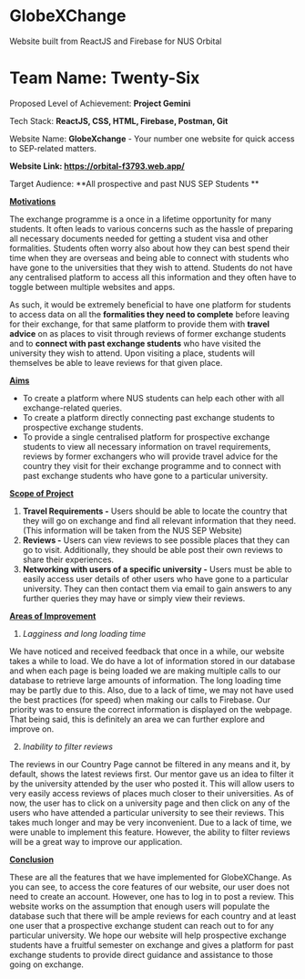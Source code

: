 # GlobeXChange
Website built from ReactJS and Firebase for NUS Orbital 

# Team Name: Twenty-Six

Proposed Level of Achievement: **Project Gemini**

Tech Stack: **ReactJS, CSS, HTML, Firebase, Postman, Git**

Website Name: **GlobeXchange** - Your number one website for quick access to SEP-related matters.

**Website Link: https://orbital-f3793.web.app/**

Target Audience: **All prospective and past NUS SEP Students **

**<span style="text-decoration:underline;">Motivations</span>**

The exchange programme is a once in a lifetime opportunity for many students. It often leads to various concerns such as the hassle of preparing all necessary documents needed for getting a student visa and other formalities. Students often worry also about how they can best spend their time when they are overseas and being able to connect with students who have gone to the universities that they wish to attend. Students do not have any centralised platform to access all this information and they often have to toggle between multiple websites and apps. 

As such, it would be extremely beneficial to have one platform for students to access data on all the **formalities they need to complete** before leaving for their exchange, for that same platform to provide them with **travel advice** on as places to visit through reviews of former exchange students and to **connect with past exchange students** who have visited the university they wish to attend. Upon visiting a place, students will themselves be able to leave reviews for that given place.

**<span style="text-decoration:underline;">Aims</span>**

*   To create a platform where NUS students can help each other with all exchange-related queries. 
*   To create a platform directly connecting past exchange students to prospective exchange students.
*   To provide a single centralised platform for prospective exchange students to view all necessary information on travel requirements, reviews by former exchangers who will provide travel advice for the country they visit for their exchange programme and to connect with past exchange students who have gone to a particular university. 

**<span style="text-decoration:underline;">Scope of Project</span>**

1. **Travel Requirements -** Users should be able to locate the country that they will go on exchange and find all relevant information that they need. (This information will be taken from the NUS SEP Website)
2. **Reviews -** Users can view reviews to see possible places that they can go to visit. Additionally, they should be able post their own reviews to share their experiences.
3. **Networking with users of a specific university -** Users must be able to easily access user details of other users who have gone to a particular university. They can then contact them via email to gain answers to any further queries they may have or simply view their reviews. 

**<span style="text-decoration:underline;">Areas of Improvement</span>**

1. _Lagginess and long loading time_

We have noticed and received feedback that once in a while, our website takes a while to load. We do have a lot of information stored in our database and when each page is being loaded we are making multiple calls to our database to retrieve large amounts of information. The long loading time may be partly due to this. Also, due to a lack of time, we may not have used the best practices (for speed) when making our calls to Firebase. Our priority was to ensure the correct information is displayed on the webpage. That being said, this is definitely an area we can further explore and improve on.

2. _Inability to filter reviews_

The reviews in our Country Page cannot be filtered in any means and it, by default, shows the latest reviews first. Our mentor gave us an idea to filter it by the university attended by the user who posted it. This will allow users to very easily access reviews of places much closer to their universities. As of now, the user has to click on a university page and then click on any of the users who have attended a particular university to see their reviews. This takes much longer and may be very inconvenient. Due to a lack of time, we were unable to implement this feature. However, the ability to filter reviews will be a great way to improve our application. 

**<span style="text-decoration:underline;">Conclusion</span>**

These are all the features that we have implemented for GlobeXChange. As you can see, to access the core features of our website, our user does not need to create an account. However, one has to log in to post a review. This website works on the assumption that enough users will populate the database such that there will be ample reviews for each country and at least one user that a prospective exchange student can reach out to for any particular university. We hope our website will help prospective exchange students have a fruitful semester on exchange and gives a platform for past exchange students to provide direct guidance and assistance to those going on exchange.
